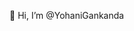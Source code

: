 👋 Hi, I’m @YohaniGankanda

<!---
YohaniGankanda/YohaniGankanda is a ✨ special ✨ repository because its `README.md` (this file) appears on your GitHub profile.
You can click the Preview link to take a look at your changes.
--->

